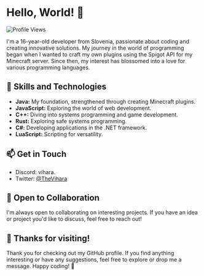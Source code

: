 # Hello, World! 👋

![Profile Views](https://komarev.com/ghpvc/?username=thevihara&color=brightgreen)

I'm a 16-year-old developer from Slovenia, passionate about coding and creating innovative solutions. My journey in the world of programming began when I wanted to craft my own plugins using the Spigot API for my Minecraft server. Since then, my interest has blossomed into a love for various programming languages.

## 🚀 Skills and Technologies

- **Java:** My foundation, strengthened through creating Minecraft plugins.
- **JavaScript:** Exploring the world of web development.
- **C++:** Diving into systems programming and game development.
- **Rust:** Exploring safe systems programming.
- **C#:** Developing applications in the .NET framework.
- **LuaScript:** Scripting for versatility.

## 📫 Get in Touch

- Discord: vihara.
- Twitter: [@TheVihara](https://twitter.com/TheVihara)

## 🤝 Open to Collaboration

I'm always open to collaborating on interesting projects. If you have an idea or project you'd like to discuss, feel free to reach out!

## 🎉 Thanks for visiting!

Thank you for checking out my GitHub profile. If you find anything interesting or have any suggestions, feel free to explore or drop me a message. Happy coding! 🚀
